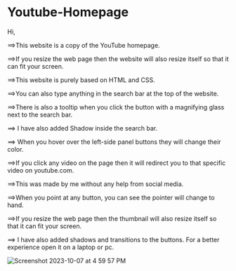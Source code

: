 # Youtube-Homepage

Hi,

==>This website is a copy of the YouTube homepage.

==>If you resize the web page then the website will also resize itself so that it can fit your screen.

==>This website is purely based on HTML and CSS.

==>You can also type anything in the search bar at the top of the website.

==>There is also a tooltip when you click the button with a magnifying glass next to the search bar.

==> I have also added Shadow inside the search bar.

==> When you hover over the left-side panel buttons they will change their color.

==>If you click any video on the page then it will redirect you to that specific video on youtube.com.

==>This was made by me without any help from social media.

==>When you point at any button, you can see the pointer will change to hand.

==>If you resize the web page then the thumbnail will also resize itself so that it can fit your screen.

==> I have also added shadows and transitions to the buttons. For a better experience open it on a laptop or pc.




![Screenshot 2023-10-07 at 4 59 57 PM](https://github.com/Bhavan-Prakash/Youtube-Homepage/assets/145261767/71a0519a-d98a-4283-a228-2f440a92ca9f)
